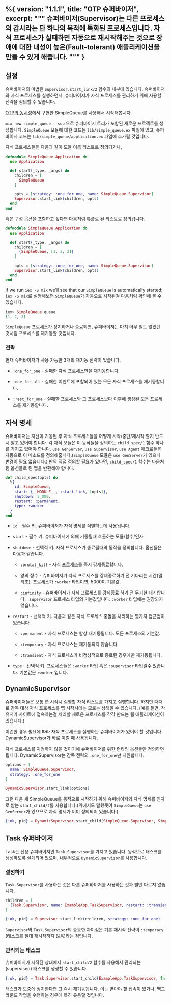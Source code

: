 %{
  version: "1.1.1",
  title: "OTP 슈퍼바이저",
  excerpt: """
  슈퍼바이저(Supervisor)는 다른 프로세스의 감시라는 단 하나의 목적에 특화된 프로세스입니다. 자식 프로세스가 실패하면 자동으로 재시작해주는 것으로 장애에 대한 내성이 높은(Fault-tolerant) 애플리케이션을 만들 수 있게 해줍니다.
  """
}
---

## 설정

슈퍼바이저의 마법은 `Supervisor.start_link/2` 함수의 내부에 있습니다. 슈퍼바이저와 자식 프로세스를 실행하면서, 슈퍼바이저가 자식 프로세스를 관리하기 위해 사용할 전략을 정의할 수 있습니다.

[OTP의 동시성](/ko/lessons/advanced/otp_concurrency)에서 구현한 SimpleQueue를 사용해서 시작해봅시다.

`mix new simple_queue --sup` 으로 슈퍼바이저 트리가 포함된 새로운 프로젝트를 생성합니다.
`SimpleQueue` 모듈에 대한 코드는 `lib/simple_queue.ex` 파일에 있고, 슈퍼바이저 코드는 `lib/simple_queue/application.ex` 파일에 추가될 것입니다.

자식 프로세스들은 다음과 같이 모듈 이름 리스트로 정의되거나,

```elixir
defmodule SimpleQueue.Application do
  use Application

  def start(_type, _args) do
    children = [
      SimpleQueue
    ]

    opts = [strategy: :one_for_one, name: SimpleQueue.Supervisor]
    Supervisor.start_link(children, opts)
  end
end
```

혹은 구성 옵션을 포함하고 싶다면 다음처럼 튜플로 된 리스트로 정의됩니다.

```elixir
defmodule SimpleQueue.Application do
  use Application

  def start(_type, _args) do
    children = [
      {SimpleQueue, [1, 2, 3]}
    ]

    opts = [strategy: :one_for_one, name: SimpleQueue.Supervisor]
    Supervisor.start_link(children, opts)
  end
end
```

If we run `iex -S mix` we'll see that our `SimpleQueue` is automatically started:
`iex -S mix`로 실행해보면 `SimpleQueue`가 자동으로 시작된걸 다음처럼 확인해 볼 수 있습니다.

```elixir
iex> SimpleQueue.queue
[1, 2, 3]
```

`SimpleQueue` 프로세스가 정지하거나 종료되면, 슈퍼바이저는 마치 아무 일도 없었던 것처럼 프로세스를 재기동할 것입니다.

### 전략

현재 슈퍼바이저가 사용 가능한 3개의 재기동 전략이 있습니다.

+ `:one_for_one` - 실패한 자식 프로세스만을 재기동합니다.

+ `:one_for_all` - 실패한 이벤트에 포함되어 있는 모든 자식 프로세스를 재기동합니다.

+ `:rest_for_one` - 실패한 프로세스와 그 프로세스보다 이후에 생성된 모든 프로세스를 재기동합니다.

## 자식 명세

슈퍼바이저는 자신이 기동된 후 자식 프로세스들을 어떻게 시작/중단/재시작 할지 반드시 알고 있어야 합니다.
각 자식 모듈은 이 동작들을 정의하는 `child_spec/1` 함수 하나를 가지고 있어야 합니다.
`use GenServer`, `use Supervisor`, `use Agent` 매크로들은 자동으로 이 메소드를 정의해줍니다.(`SimpleQueue` 모듈은 `use GenServer`가 있으니 변경이 필요 없습니다.)
만약 직접 정의할 필요가 있다면, `child_spec/1` 함수는 다음처럼 옵션들로 된 맵을 반환해야 합니다.

```elixir
def child_spec(opts) do
  %{
    id: SimpleQueue,
    start: {__MODULE__, :start_link, [opts]},
    shutdown: 5_000,
    restart: :permanent,
    type: :worker
  }
end
```

+ `id` - 필수 키.
슈퍼바이저가 자식 명세를 식별하는데 사용됩니다.

+ `start` - 필수 키.
슈퍼바이저에 의해 기동될때 호출하는 모듈/함수/인자

+ `shutdown` - 선택적 키.
자식 프로세스가 종료될때의 동작을 정의합니다.
옵션들은 다음과 같습니다.

  + `:brutal_kill` - 자식 프로세스를 즉시 강제종료합니다.

  + 양의 정수 - 슈퍼바이저가 자식 프로세스를 강제종료하기 전 기다리는 시간(밀리초). 프로세스가 `:worker` 타입이면, 5000이 기본값.

  + `:infinity` -  슈퍼바이저가 자식 프로세스를 강제종료 하기 전 무기한 대기합니다.
`:supervisor` 프로세스 타입의 기본값입니다.
`:worker` 타입에는 권장되지 않습니다.

+ `restart` - 선택적 키. 다음과 같은 자식 프로세스 충돌을 처리하는 몇가지 접근법이 있습니다.

  + `:permanent` - 자식 프로세스는 항상 재기동됩니다.
모든 프로세스의 기본값.

  + `:temporary` - 자식 프로세스는 재기동되지 않습니다.

  + `:transient` - 자식 프로세스가 비정상적으로 종료된 경우에만 재기동됩니다.

+ `type` - 선택적 키.
프로세스들은 `:worker` 타입 혹은 `:supervisor` 타입일수 있습니다.
기본값은 `:worker` 입니다.

## DynamicSupervisor

슈퍼바이저들은 보통 앱 시작시 실행할 자식 리스트를 가지고 실행합니다.
하지만 때때로 감독 대상 자식 프로세스를 앱 시작시에는 모르는 상태일 수 있습니다. (예를 들면, 각 유저가 사이트에 접속하는걸 처리할 새로운 프로세스를 각각 만드는 웹 애플리케이션이 있습니다.)

이런한 경우 필요에 따라 자식 프로세스를 실행하는 슈퍼바이저가 있어야 할 것입니다.
DynamicSupervisor가 바로 이럴 때 사용됩니다.

자식 프로세스를 지정하지 않을 것이기에 슈퍼바이저를 위한 런타임 옵션들만 정의하면 됩니다.
DynamicSupervisor는 감독 전략의 `:one_for_one`만 지원합니다.

```elixir
options = [
  name: SimpleQueue.Supervisor,
  strategy: :one_for_one
]

DynamicSupervisor.start_link(options)
```

그런 다음 새 SimpleQueue를 동적으로 시작하기 위해 슈퍼바이저와 자식 명세를 인자로 받는 `start_child/2`를 사용합니다.(위에서도 말했듯이 `SimpleQueue`는 `use GenServer`가 있으므로 자식 명세가 이미 정의되어 있습니다.)

```elixir
{:ok, pid} = DynamicSupervisor.start_child(SimpleQueue.Supervisor, SimpleQueue)
```

## Task 슈퍼바이저

Task는 전용 슈퍼바이저인 `Task.Supervisor`를 가지고 있습니다. 동적으로 태스크를 생성하도록 설계되어 있으며, 내부적으로 `DynamicSupervisor`를 사용합니다.

### 설정하기

`Task.Supervisor`를 사용하는 것은 다른 슈퍼바이저를 사용하는 것과 별반 다르지 않습니다.

```elixir
children = [
  {Task.Supervisor, name: ExampleApp.TaskSupervisor, restart: :transient}
]

{:ok, pid} = Supervisor.start_link(children, strategy: :one_for_one)
```

`Supervisor`와 `Task.Supervisor`의 중요한 차이점은 기본 재시작 전략이 `:temporary` (태스크를 절대 재시작하지 않음)라는 점입니다.

### 관리되는 태스크

슈퍼바이저가 시작된 상태에서 `start_child/2` 함수를 사용해서 관리되는(supervised) 태스크를 생성할 수 있습니다.

```elixir
{:ok, pid} = Task.Supervisor.start_child(ExampleApp.TaskSupervisor, fn -> background_work end)
```

태스크가 도중에 정지한다면 그 즉시 재기동됩니다. 이는 받아야 할 접속이 있거나, 백그라운드 작업을 수행하는 경우에 특히 유용할 것입니다.
